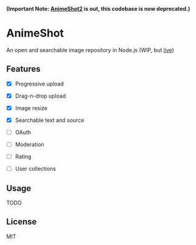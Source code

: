 
**(Important Note: [AnimeShot2](https://github.com/bitinn/animeshot2) is out, this codebase is now deprecated.)**

AnimeShot
=========

An open and searchable image repository in Node.js (WIP, but [live](https://as.bitinn.net/))


## Features

- [x] Progressive upload
- [x] Drag-n-drop upload
- [x] Image resize
- [x] Searchable text and source
- [ ] OAuth
- [ ] Moderation
- [ ] Rating
- [ ] User collections


## Usage

TODO


## License

MIT
